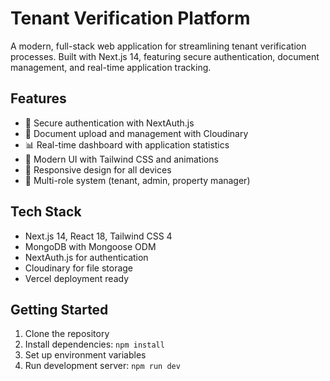 # Tenant Verification Platform

A modern, full-stack web application for streamlining tenant verification processes. Built with Next.js 14, featuring secure authentication, document management, and real-time application tracking.

## Features
- 🔐 Secure authentication with NextAuth.js
- 📄 Document upload and management with Cloudinary
- 📊 Real-time dashboard with application statistics
- 🎨 Modern UI with Tailwind CSS and animations
- 📱 Responsive design for all devices
- 👥 Multi-role system (tenant, admin, property manager)

## Tech Stack
- Next.js 14, React 18, Tailwind CSS 4
- MongoDB with Mongoose ODM
- NextAuth.js for authentication
- Cloudinary for file storage
- Vercel deployment ready

## Getting Started
1. Clone the repository
2. Install dependencies: `npm install`
3. Set up environment variables
4. Run development server: `npm run dev`
